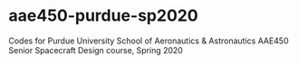 # aae450-purdue-sp2020
Codes for Purdue University School of Aeronautics &amp; Astronautics AAE450 Senior Spacecraft Design course, Spring 2020
